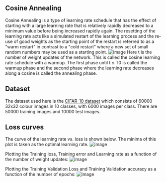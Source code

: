 ## Cosine Annealing
Cosine Annealing is a type of learning rate schedule that has the effect of starting with a large learning rate that is relatively rapidly decreased to a minimum value before being increased rapidly again. The resetting of the learning rate acts like a simulated restart of the learning process and the re-use of good weights as the starting point of the restart is referred to as a "warm restart" in contrast to a "cold restart" where a new set of small random numbers may be used as a starting point.
![image](https://user-images.githubusercontent.com/38180831/205463491-2813732d-7c82-47e5-a807-fa8a5add012c.png)
Here t is the number of weight updates of the network. This is called the cosine learning rate schedule with a warmup. The first phase until t ≤ T0 is called the warmup phase and the second phase where the learning rate decreases along a cosine is called the annealing phase.

## Dataset
The dataset used here is the [CIFAR-10 dataset](https://www.cs.toronto.edu/~kriz/cifar.html) which consists of 60000 32x32 colour images in 10 classes, with 6000 images per class. There are 50000 training images and 10000 test images. 

## Loss curves

The curve of the learning rate vs. loss is shown below. The minima of this plot is taken as the optimal learning rate.
![image](https://user-images.githubusercontent.com/38180831/205463701-e22f4afb-c97e-49ab-9ecf-2155b62c0995.png)

Plotting the Training loss, Training error and Learning rate as a function of the number of weight updates:
![image](https://user-images.githubusercontent.com/38180831/205463727-e02051c2-ccce-4dab-86be-fb40592763c3.png)

Plotting the Training Validation Loss and Training Validation accuracy as a function of the number of epochs:
![image](https://user-images.githubusercontent.com/38180831/205463741-b4163e50-247c-44cc-814c-fe9d6a7eceb0.png)
